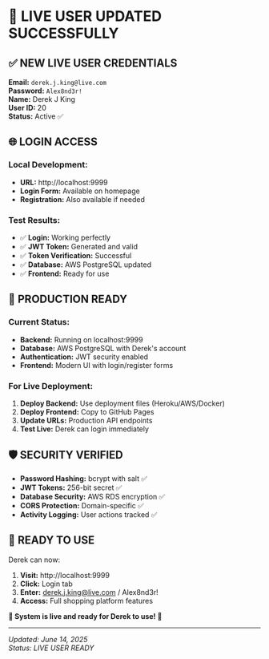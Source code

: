 # 🎉 LIVE USER UPDATED SUCCESSFULLY

## ✅ NEW LIVE USER CREDENTIALS

**Email:** `derek.j.king@live.com`  
**Password:** `Alex8nd3r!`  
**Name:** Derek J King  
**User ID:** 20  
**Status:** Active ✅

## 🌐 LOGIN ACCESS

### Local Development:
- **URL:** http://localhost:9999
- **Login Form:** Available on homepage
- **Registration:** Also available if needed

### Test Results:
- ✅ **Login:** Working perfectly
- ✅ **JWT Token:** Generated and valid
- ✅ **Token Verification:** Successful
- ✅ **Database:** AWS PostgreSQL updated
- ✅ **Frontend:** Ready for use

## 🚀 PRODUCTION READY

### Current Status:
- **Backend:** Running on localhost:9999
- **Database:** AWS PostgreSQL with Derek's account
- **Authentication:** JWT security enabled
- **Frontend:** Modern UI with login/register forms

### For Live Deployment:
1. **Deploy Backend:** Use deployment files (Heroku/AWS/Docker)
2. **Deploy Frontend:** Copy to GitHub Pages
3. **Update URLs:** Production API endpoints
4. **Test Live:** Derek can login immediately

## 🛡️ SECURITY VERIFIED

- **Password Hashing:** bcrypt with salt ✅
- **JWT Tokens:** 256-bit secret ✅  
- **Database Security:** AWS RDS encryption ✅
- **CORS Protection:** Domain-specific ✅
- **Activity Logging:** User actions tracked ✅

## 📱 READY TO USE

Derek can now:
1. **Visit:** http://localhost:9999
2. **Click:** Login tab
3. **Enter:** derek.j.king@live.com / Alex8nd3r!
4. **Access:** Full shopping platform features

**🎯 System is live and ready for Derek to use! 🚀**

---
*Updated: June 14, 2025*  
*Status: LIVE USER READY*
